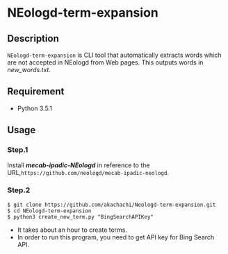 NEologd-term-expansion
====

## Description
`NEologd-term-expansion` is CLI tool that automatically extracts words which are not accepted in NEologd from Web pages. This outputs words in *new_words.txt*.

## Requirement
- Python 3.5.1

## Usage

### Step.1
Install ***mecab-ipadic-NEologd*** in reference to the URL,`https://github.com/neologd/mecab-ipadic-neologd`.

### Step.2

```
$ git clone https://github.com/akachachi/Neologd-term-expansion.git
$ cd NEologd-term-expansion
$ python3 create_new_term.py "BingSearchAPIKey"
```
- It takes about an hour to create terms.
- In order to run this program, you need to get API key for Bing Search API.

